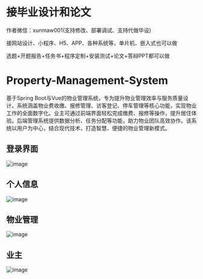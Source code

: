 # 接毕业设计和论文
作者微信：xunmaw001(支持修改、部署调试、支持代做毕设)

接网站设计、小程序、H5、APP、各种系统等，单片机、嵌入式也可以做

选题+开题报告+任务书+程序定制+安装测试+论文+答辩PPT都可以做
# Property-Management-System
基于Spring Boot与Vue的物业管理系统，专为提升物业管理效率与服务质量设计。系统涵盖物业费收缴、报修管理、访客登记、停车管理等核心功能，实现物业工作的全面数字化。业主可通过前端界面轻松完成缴费、报修等操作，提升居住体验。后端管理系统提供数据分析、任务分配等功能，助力物业团队高效协作。该系统以用户为中心，结合现代技术，打造智慧、便捷的物业管理新模式。
## 登录界面
![image](https://github.com/user-attachments/assets/9895a99f-4af2-40c8-ba87-2a2d3aac81b5)
## 个人信息
![image](https://github.com/user-attachments/assets/23f148a5-01e9-43d7-a8ec-69e4e31f4fc7)
## 物业管理
![image](https://github.com/user-attachments/assets/e3d57e46-b53f-415d-9568-0cf931c8dded)
## 业主
![image](https://github.com/user-attachments/assets/b74a85b1-ee4b-43a9-b9e4-f9e650856201)
